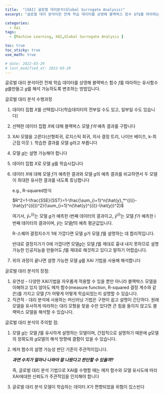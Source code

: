 ```yaml
---
title:  "[XAI] 글로벌 대리분석(Global Surrogate Analysis)"
excerpt: "글로벌 대리 분석이란 전체 학습 데이터를 상영해 블랙박스 함수 $f$를 따라하는 유사함수 $g$를만들고 $g$를 해석 가능하도록 변조하는 방법입니다."

categories:
  - Xai
tags:
  - [Machine Learning, XAI,Global Surrogate Analysis ]

toc: true
toc_sticky: true
use_math: true

# date: 2022-03-29
# last_modified_at: 2022-03-29
---
```

<!-- # Global Surrogate -->

글로벌 대리 분석이란 전체 학습 데이터를 상영해 블랙박스 함수 $f$를 따라하는 유사함수 $g$를만들고 $g$를 해석 가능하도록 변조하는 방법입니다.

글로벌 대리 분석 수행과정

1. 데이터 집합 $X$를 선택힙니다(학습데이터의 전부일 수도 있고, 일부일 수도 있습니다)
2. 선택한 데이터 집합 $X$에 대해 블랙박스 모델 $f의$ 예측 결과를 구합니다
3. XAI 모델을 고른다(선형회귀, 로지스틱 회귀, 의사 결정 트리, 나이브 베이즈, k-최근접 이웃 ). 학습한 결과를 모델 g라고 부릅니다
4. 모델 $g$는 설명 가능해야 합니다
5. 데이터 집합 $X$로 모델 $g$를 학습시킵니다
6. 데이터 $X$에 대해 모델 $f$가 예측한 결과와 모델 $g$의 예측 결과를 비교하면서 두 모델이 최대한 유사한 결과를 내도록 튜닝합니다
    
    e.g., R-squared방식
    
    $R^2=1-\frac{SSE}{SST}=1-\frac{\sum_{i=1}^n(\hat{y}_*^{(i)}-\hat{y}^{(i)})^2}{\sum_{i=1}^n(\hat{y}^{(i)}-\hat{y})^2}$
    
    여기서, $\hat{y}_*^{(i)}$는 모델 $g$가 예측한 i번째 데이터의 결과이고, $\hat{y}^{(i)}$는 모델 $f$가 예측한 i 번째 데이터의 결과이며, $\hat{y}$는 모델$f$의 예측 평균값입니다.
    
    R-스퀘어 결정지수가 1에 가깝다면 모델 $g$가 모델 $f$를 설명하는 데 합리적입니다.
    
    반대로 결정지가가 0에 가깝다면 모델$g$는 모델 $f$를 제대로 흉내 내지 못하므로 설명 가능한 인공지능을 만들어도 $f$를 제대로 해것하고 있다고 말하기 어렵습니다.
    
7. 위의 과정이 끝나면 설명 가능한 모델 $g$를 XAI 기법을 사용해 해석합니다

글로벌 대리 분석의 장점:

1. 유연성 - 다양한 XAI기법을 자우롭게 적용할 수 있을 뿐만 아니라 블랙박스 모델을 이해하고 있지 않아도 메저 함수(measure function, R-squared 결정 계수와 같은)를 가지고 모델 $f$가 어떻게 어떻게 학습되었는지 설명할 수 있습니다.
2. 직관적 - 대리 분석에 사용하는 머신러닝 기법은 구현이 쉽고 설명이 간단하다. 원래 모델을 유사하게 따라하는 대리 모형을 찾을 수만 있다면 큰 힘을 들이지 않고도 블랙박스 모델을 해석할 수 있습니다.

글로벌 대리 분석의 주의할 점:

1. 모델 $g$는 모델 $f$를 유사하게 설명하는 모델이며, 간접적으로 설명하기 때문에 $g$모델의 정확도와 $g$모델의 해석 방향에 결함이 있을 수 있습니다.
2. 메저 함수의 설명 가능성 판단 기준이 주관적이입니다.

    ***과연 수치가 얼마나 나와야 잘 나왔다고 판단할 수 있을까?***
    
    즉, 글로벌 대리 분석 기법으로 XAI를 수행할 때는 메저 함수와 모델 유사도에 따라 XAI에대한 신뢰도가 주관적임을 인지해야 합니다
    
3. 글로벌 대리 분석 모델이 학습하는 데이터 $X$가 편향되었을 위험이 있스빈다
